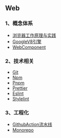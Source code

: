 <!--
 * @Author: 夏朝辉 lesslessmore@163.com
 * @Date: 2023-05-30 13:58:35
 * @LastEditors: 夏朝辉 lesslessmore@163.com
 * @LastEditTime: 2023-05-30 15:50:06
-->

## Web

### 1、概念体系

- <a href="./web/概念体系/浏览器工作原理与实践.md">浏览器工作原理与实践</a>
- <a href="./web/概念体系/GoogleV8引擎.md">GoogleV8引擎</a>
- <a href="./web/概念体系/WebComponent.md">WebComponent</a>

### 2、技术相关

- <a href="./web/技术/Git.md">Git</a>
- <a href="./web/技术/Npm.md">Npm</a>
- <a href="./web/技术/Pnpm.md">Pnpm</a>
- <a href="./web/技术/Prettier.md">Prettier</a>
- <a href="./web/技术/Eslint.md">Eslint</a>
- <a href="./web/技术/Stylelint.md">Stylelint</a>

### 3、工程化

- <a href="./web/工程化/GithubAction流水线.md">GithubAction流水线</a>
- <a href="./web/工程化/Monorepo.md">Monorepo</a>
